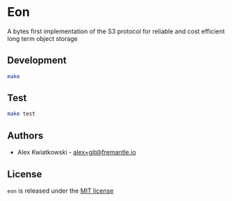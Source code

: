 # Eon

A bytes first implementation of the S3 protocol for reliable and cost efficient long term object storage

## Development

```sh
make
```

## Test

```sh
make test
```

## Authors

- Alex Kwiatkowski - alex+git@fremantle.io

## License

`eon` is released under the [MIT license](./LICENSE)
